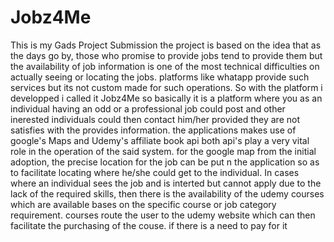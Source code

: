 # Jobz4Me
This is my Gads Project Submission
the project is based on the idea that as the days go by, those who promise to provide jobs tend to provide them but the availability of job information is one of the most technical 
difficulties on actually seeing or locating the jobs. platforms like whatapp provide such services but its not custom made for such operations. 
So with the platform i developped i called it Jobz4Me so basically it is a platform where you as an individual having an odd or a professional job could post and other
inerested individuals could then contact him/her provided they are not satisfies with the provides information. the applications makes use of google's Maps and Udemy's affiliate 
book api both api's play a very vital role in the operation of the said system. for the google map from the initial adoption, the precise location for the job can be put n the application 
so as to facilitate locating where he/she could get to the individual. In cases where an individual sees the job and is interted but cannot apply due to the lack of the required skills,
then there is the availability of the udemy courses which are available bases on the specific course or job category requirement. courses route the user to the udemy website which 
can then facilitate the purchasing of the couse. if there is a need to pay for it 
